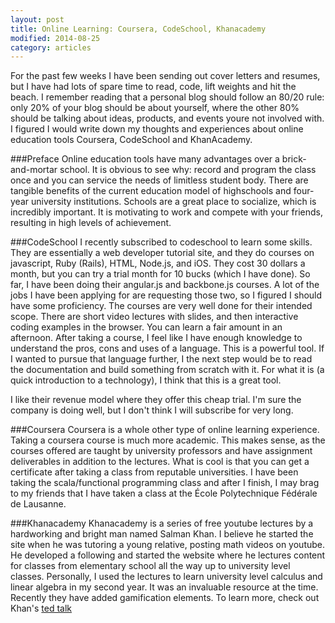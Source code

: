 ```yaml
---
layout: post
title: Online Learning: Coursera, CodeSchool, Khanacademy
modified: 2014-08-25
category: articles
---
```


For the past few weeks I have been sending out cover letters and resumes, but I have had lots of spare time to read, code, lift weights and hit the beach. I remember reading that a personal blog should follow an 80/20 rule: only 20% of your blog should be about yourself, where the other 80% should be talking about ideas, products, and events youre not involved with. I figured I would write down my thoughts and experiences about online education tools Coursera, CodeSchool and KhanAcademy.

###Preface
Online education tools have many advantages over a brick-and-mortar school. It is obvious to see why: record and program the class once and you can service the needs of limitless student body. There are tangible benefits of the current education model of highschools and four-year university institutions. Schools are a great place to socialize, which is incredibly important. It is motivating to work and compete with your friends, resulting in high levels of achievement. 

###CodeSchool
I recently subscribed to codeschool to learn some skills. They are essentially a web developer tutorial site, and they do courses on javascript, Ruby (Rails), HTML, Node.js, and iOS. They cost 30 dollars a month, but you can try a trial month for 10 bucks (which I have done). So far, I have been doing their angular.js and backbone.js courses. A lot of the jobs I have been applying for are requesting those two, so I figured I should have some proficiency. The courses are very well done for their intended scope. There are short video lectures with slides, and then interactive coding examples in the browser. You can learn a fair amount in an afternoon. After taking a course, I feel like I have enough knowledge to understand the pros, cons and uses of a language. This is a powerful tool. If I wanted to pursue that language further, I the next step would be to read the documentation and build something from scratch with it. For what it is (a quick introduction to a technology), I think that this is a great tool.

I like their revenue model where they offer this cheap trial. I'm sure the company is doing well, but I don't think I will subscribe for very long. 

###Coursera
Coursera is a whole other type of online learning experience. Taking a coursera course is much more academic. This makes sense, as the courses offered are taught by university professors and have assignment deliverables in addition to the lectures. What is cool is that you can get a certificate after taking a class from reputable universities. I have been taking the scala/functional programming class and after I finish, I may brag to my friends that I have taken a class at the École Polytechnique Fédérale de Lausanne. 

###Khanacademy
Khanacademy is a series of free youtube lectures by a hardworking and bright man named Salman Khan. I believe he started the site when he was tutoring a young relative, posting math videos on youtube. He developed a following and started the website where he lectures content for classes from elementary school all the way up to university level classes. Personally, I used the lectures to learn university level calculus and linear algebra in my second year. It was an invaluable resource at the time. Recently they have added gamification elements. To learn more, check out Khan's  [ted talk](http://hackprinceton.com)

